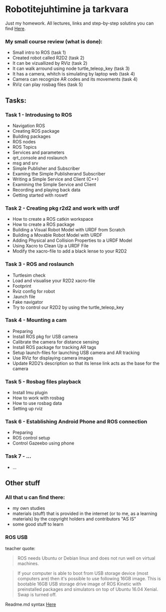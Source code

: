 # Robotitejuhtimine ja tarkvara

Just my homework. All lectures, links and step-by-step solutins you can find [Here](https://drive.google.com/drive/folders/1SabSH6ENSVP9zw2OI1sg-s1ps-3agV8t).

### My small course review (what is done):
- Small intro to ROS (task 1)
- Created robot called R2D2 (task 2)
- It can be vizuallized by RViz (task 2)
- It can walk arround using node turtle_teleop_key (task 3)
- It has a camera, whitch is simulating by laptop web (task 4)
- Camera can recognize AR codes and its movements (task 4)
- RViz can play rosbag files (task 5)

## Tasks:

### Task 1 - Introdusing to ROS

- Navigation ROS
- Creating ROS package
- Building packages
- ROS nodes
- ROS Topics
- Services and parameters
- qrt_console and roslaunch
- msg and srv
- Simple Publisher and Subscriber
- Examing the Simple Publisherand Subscriber
- Writing a Simple Service and Client (C++)
- Examining the Simple Service and Client
- Recording and playing back data
- Getting started with roswtf

### Task 2 - Creating pkg r2d2 and work with urdf

- How to create a ROS catkin workspace
- How to create a ROS package
- Building a Visual Robot Model with URDF from Scratch
- Building a Movable Robot Model with URDF
- Adding Physical and Collision Properties to a URDF Model
- Using Xacro to Clean Up a URDF File
- Modify the xacro-file to add a black lense to your R2D2

### Task 3 - ROS and roslaunch

- Turtlesim check
- Load and visualise your R2D2 xacro-file
- Footprint
- Rviz config for robot
- .launch file
- Fake navigator
- Try to control our R2D2 by using the turtle_teleop_key

### Task 4 - Mounting a cam

- Preparing
- Install ROS pkg for USB camera
- Calibrate the camera for distance sensing
- Install ROS package for tracking AR tags
- Setup launch-files for launching USB camera and AR tracking
- Use RViz for displaying camera images
- Update R2D2’s description so that its lense link acts as the base for the camera

### Task 5 - Rosbag files playback

- Install Imu plugin
- How to work with rosbag
- How to use rosbag data
- Setting up rviz 

### Task 6 - Establishing Android Phone and ROS connection
- Preparing
- ROS control setup
- Control Gazeebo using phone

### Task 7 - ...
- ...

## Other stuff

### All that u can find there: 
- my own studies
- materials (stuff) that is provided in the internet (or to me, as a learning materials) by the copyright holders and contributors "AS IS"
- some good stuff to learn

### ROS USB
teacher quote:
> ROS needs Ubuntu or Debian linux and does not run well on virtual machines.

> If your computer is able to boot from USB storage device (most computers are)  then it's possible to use following 16GB image. This is bootable 16GB USB storage drive image of ROS Kinetic with preinstalled packages and simulators on top of Ubuntu 16.04 Xenial. Swap is turned off.

Readme.md syntax [Here](https://help.github.com/en/articles/basic-writing-and-formatting-syntax#links)

